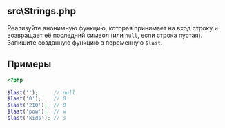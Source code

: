 ## src\Strings.php

Реализуйте анонимную функцию, которая принимает на вход строку и возвращает её последний символ (или `null`, если строка пустая). Запишите созданную функцию в переменную `$last`.

## Примеры

```php
<?php

$last('');     // null
$last('0');    // 0
$last('210');  // 0
$last('pow');  // w
$last('kids'); // s
```